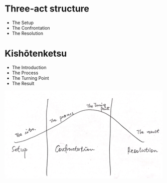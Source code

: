 # Three-act structure
- The Setup
- The Confrontation
- The Resolution

# Kishōtenketsu
- The Introduction
- The Process
- The Turning Point
- The Result


![](curve.png)
